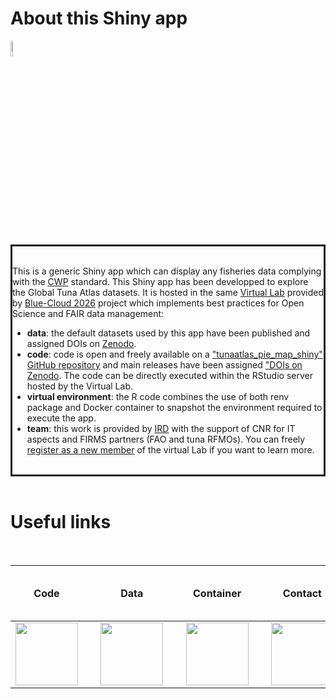 # About this Shiny app

<!--- # About this Shiny app --->
[<img src="logo_blue-cloud_2026.svg" height="8%">](https://blue-cloud.d4science.org)

<div id="modal" name="modal" style="border:solid">
<br>

This is a generic Shiny app which can display any fisheries data complying with the [CWP](https://www.fao.org/cwp-on-fishery-statistics/en/) standard. This Shiny app has been developped to explore the Global Tuna Atlas datasets. It is hosted in the same [Virtual Lab](https://blue-cloud.d4science.org/group/globalfisheriesatlas) provided by [Blue-Cloud 2026](https://blue-cloud.d4science.org) project which implements best practices for Open Science and FAIR data management:
* **data**: the default datasets used by this app have been published and assigned DOIs on [Zenodo](https://zenodo.org/search?q=metadata.creators.person_or_org.name%3A%22FIRMS%20Global%20Tuna%20Atlas%20Technical%20Working%20Group%22&l=list&p=1&s=10&sort=bestmatch).
* **code**: code is open and freely available on a ["tunaatlas_pie_map_shiny" GitHub repository](https://github.com/firms-gta/tunaatlas_pie_map_shiny) and main releases have been assigned ["DOIs on Zenodo](https://zenodo.org/records/13685479). The code can be directly executed within the RStudio server hosted by the Virtual Lab. 
* **virtual environment**: the R code combines the use of both renv package and Docker container to snapshot the environment required to execute the app. 
* **team**: this work is provided by [IRD](https://www.ird.fr/) with the support of CNR for IT aspects and FIRMS partners (FAO and tuna RFMOs).
You can freely [register as a new member](https://blue-cloud.d4science.org/group/globalfisheriesatlas) of the virtual Lab if you want to learn more. 
<br>
</div> 
<br>

 # Useful links
 
 <br>
 
| Code | &nbsp; &nbsp; &nbsp; &nbsp; | Data | &nbsp; &nbsp; &nbsp; &nbsp; | Container | &nbsp; &nbsp; &nbsp; &nbsp; | Contact |
| --- | --- |--- | --- | --- |--- | --- |
| [<img src="github-original-wordmark.svg" height="100px">](https://github.com/firms-gta/tunaatlas_pie_map_shiny) | &nbsp;  &nbsp; &nbsp; &nbsp; | [<img src="logo_zenodo.svg" height="100px">](https://zenodo.org/search?q=metadata.creators.person_or_org.name%3A%22FIRMS%20Global%20Tuna%20Atlas%20Technical%20Working%20Group%22&l=list&p=1&s=10&sort=bestmatch) | &nbsp;  &nbsp; &nbsp; &nbsp; | [<img src="logo_docker.svg" height="100px">](https://ghcr.io/firms-gta/tunaatlas_pie_map_shiny_cwp_database) | &nbsp; &nbsp; &nbsp; &nbsp; | [<img src="logo_ORCID.svg" height="100px">](https://orcid.org/0000-0002-3519-6141) | 